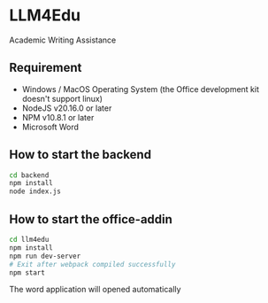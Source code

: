 # LLM4Edu
Academic Writing Assistance

## Requirement
- Windows / MacOS Operating System (the Office development kit doesn't support linux)
- NodeJS v20.16.0 or later
- NPM v10.8.1 or later
- Microsoft Word

## How to start the backend

```bash
cd backend
npm install
node index.js
```

## How to start the office-addin

```bash
cd llm4edu
npm install
npm run dev-server 
# Exit after webpack compiled successfully
npm start
```
The word application will opened automatically
